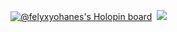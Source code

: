 [![@felyxyohanes's Holopin board](https://holopin.me/felyxyohanes)](https://holopin.io/@felyxyohanes)&nbsp;
<img src="https://raw.githubusercontent.com/Asmit2952/Asmit2952/master/src/header_.png?token=ATQS65TR7ETTG5RLJUDIDBLBN34HE">
